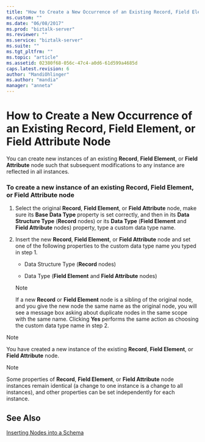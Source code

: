 ```yaml
---
title: "How to Create a New Occurrence of an Existing Record, Field Element, or Field Attribute Node | Microsoft Docs"
ms.custom: ""
ms.date: "06/08/2017"
ms.prod: "biztalk-server"
ms.reviewer: ""
ms.service: "biztalk-server"
ms.suite: ""
ms.tgt_pltfrm: ""
ms.topic: "article"
ms.assetid: 02380f68-056c-47c4-a0d6-61d599a4685d
caps.latest.revision: 6
author: "MandiOhlinger"
ms.author: "mandia"
manager: "anneta"
---
```

# How to Create a New Occurrence of an Existing Record, Field Element, or Field Attribute Node
You can create new instances of an existing **Record**, **Field Element**, or **Field Attribute** node such that subsequent modifications to any instance are reflected in all instances.  
  
### To create a new instance of an existing Record, Field Element, or Field Attribute node  
  
1.  Select the original **Record**, **Field Element**, or **Field Attribute** node, make sure its **Base Data Type** property is set correctly, and then in its **Data Structure Type** (**Record** nodes) or its **Data Type** (**Field Element** and **Field Attribute** nodes) property, type a custom data type name.  
  
2.  Insert the new **Record**, **Field Element**, or **Field Attribute** node and set one of the following properties to the custom data type name you typed in step 1.  
  
    -   Data Structure Type (**Record** nodes)  
  
    -   Data Type (**Field Element** and **Field Attribute** nodes)  
  
    > [!NOTE]
    >  If a new **Record** or **Field Element** node is a sibling of the original node, and you give the new node the same name as the original node, you will see a message box asking about duplicate nodes in the same scope with the same name. Clicking **Yes** performs the same action as choosing the custom data type name in step 2.  
  
> [!NOTE]
>  You have created a new instance of the existing **Record**, **Field Element**, or **Field Attribute** node.  
  
> [!NOTE]
>  Some properties of **Record**, **Field Element**, or **Field Attribute** node instances remain identical (a change to one instance is a change to all instances), and other properties can be set independently for each instance.  
  
## See Also  
 [Inserting Nodes into a Schema](../core/inserting-nodes-into-a-schema.md)